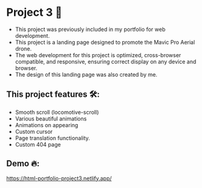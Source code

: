 # Project 3 👕

- This project was previously included in my portfolio for web development.
- This project is a landing page designed to promote the Mavic Pro Aerial drone.
- The web development for this project is optimized, cross-browser compatible, and responsive, ensuring correct display on any device and browser.
- The design of this landing page was also created by me.

## This project features 🛠:
- Smooth scroll (locomotive-scroll)
- Various beautiful animations
- Animations on appearing
- Custom cursor
- Page translation functionality.
- Custom 404 page


## Demo 🔥:
https://html-portfolio-project3.netlify.app/
